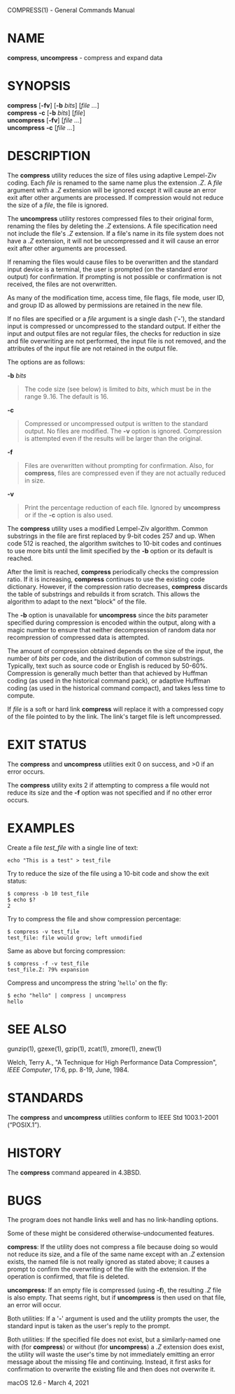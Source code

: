 COMPRESS(1) - General Commands Manual

# NAME

**compress**,
**uncompress** - compress and expand data

# SYNOPSIS

**compress**
\[**-fv**]
\[**-b**&nbsp;*bits*]
\[*file&nbsp;...*]  
**compress**
**-c**
\[**-b**&nbsp;*bits*]
\[*file*]  
**uncompress**
\[**-fv**]
\[*file&nbsp;...*]  
**uncompress**
**-c**
\[*file&nbsp;...*]

# DESCRIPTION

The
**compress**
utility reduces the size of files using adaptive Lempel-Ziv coding.
Each
*file*
is renamed to the same name plus the extension
*.Z*.
A
*file*
argument with a
*.Z*
extension will be ignored except it will cause an
error exit after other arguments are processed.
If compression would not reduce the size of a
*file*,
the file is ignored.

The
**uncompress**
utility restores compressed files to their original form, renaming the
files by deleting the
*.Z*
extensions.
A file specification need not include the file's
*.Z*
extension.
If a file's name in its file system does not have a
*.Z*
extension, it will not be uncompressed and it will cause
an error exit after other arguments are processed.

If renaming the files would cause files to be overwritten and the standard
input device is a terminal, the user is prompted (on the standard error
output) for confirmation.
If prompting is not possible or confirmation is not received, the files
are not overwritten.

As many of the modification time, access time, file flags, file mode,
user ID, and group ID as allowed by permissions are retained in the
new file.

If no files are specified or a
*file*
argument is a single dash
('**-**'),
the standard input is compressed or uncompressed to the standard output.
If either the input and output files are not regular files, the checks for
reduction in size and file overwriting are not performed, the input file is
not removed, and the attributes of the input file are not retained
in the output file.

The options are as follows:

**-b** *bits*

> The code size (see below) is limited to
> *bits*,
> which must be in the range 9..16.
> The default is 16.

**-c**

> Compressed or uncompressed output is written to the standard output.
> No files are modified.
> The
> **-v**
> option is ignored.
> Compression is attempted even if the results will be larger than the
> original.

**-f**

> Files are overwritten without prompting for confirmation.
> Also, for
> **compress**,
> files are compressed even if they are not actually reduced in size.

**-v**

> Print the percentage reduction of each file.
> Ignored by
> **uncompress**
> or if the
> **-c**
> option is also used.

The
**compress**
utility uses a modified Lempel-Ziv algorithm.
Common substrings in the file are first replaced by 9-bit codes 257 and up.
When code 512 is reached, the algorithm switches to 10-bit codes and
continues to use more bits until the
limit specified by the
**-b**
option or its default is reached.

After the limit is reached,
**compress**
periodically checks the compression ratio.
If it is increasing,
**compress**
continues to use the existing code dictionary.
However, if the compression ratio decreases,
**compress**
discards the table of substrings and rebuilds it from scratch.
This allows
the algorithm to adapt to the next "block" of the file.

The
**-b**
option is unavailable for
**uncompress**
since the
*bits*
parameter specified during compression
is encoded within the output, along with
a magic number to ensure that neither decompression of random data nor
recompression of compressed data is attempted.

The amount of compression obtained depends on the size of the
input, the number of
*bits*
per code, and the distribution of common substrings.
Typically, text such as source code or English is reduced by 50&#45;60%.
Compression is generally much better than that achieved by Huffman
coding (as used in the historical command pack), or adaptive Huffman
coding (as used in the historical command compact), and takes less
time to compute.

If
*file*
is a soft or hard link
**compress**
will replace it with a compressed copy of the file pointed to by the link.
The link's target file is left uncompressed.

# EXIT STATUS

The **compress** and **uncompress** utilities exit&#160;0 on success, and&#160;&gt;0 if an error occurs.

The
**compress**
utility exits 2 if attempting to compress a file would not reduce its size
and the
**-f**
option was not specified and if no other error occurs.

# EXAMPLES

Create a file
*test\_file*
with a single line of text:

	echo "This is a test" > test_file

Try to reduce the size of the file using a 10-bit code and show the exit status:

	$ compress -b 10 test_file
	$ echo $?
	2

Try to compress the file and show compression percentage:

	$ compress -v test_file
	test_file: file would grow; left unmodified

Same as above but forcing compression:

	$ compress -f -v test_file
	test_file.Z: 79% expansion

Compress and uncompress the string
'`hello`'
on the fly:

	$ echo "hello" | compress | uncompress
	hello

# SEE ALSO

gunzip(1),
gzexe(1),
gzip(1),
zcat(1),
zmore(1),
znew(1)

Welch, Terry A.,
"A Technique for High Performance Data Compression",
*IEEE Computer*,
17:6,
pp. 8-19,
June, 1984.

# STANDARDS

The
**compress**
and
**uncompress**
utilities conform to
IEEE Std 1003.1-2001 (&#8220;POSIX.1&#8221;).

# HISTORY

The
**compress**
command appeared in
4\.3BSD.

# BUGS

The program does not handle links well and has no link-handling options.

Some of these might be considered otherwise-undocumented features.

**compress**:
If the utility does not compress a file because doing so would not
reduce its size, and a file of the same name except with an
*.Z*
extension exists, the named file is not really ignored as stated above;
it causes a prompt to confirm the overwriting of the file with the extension.
If the operation is confirmed, that file is deleted.

**uncompress**:
If an empty file is compressed (using
**-f**),
the resulting
*.Z*
file is also empty.
That seems right, but if
**uncompress**
is then used on that file, an error will occur.

Both utilities: If a
'**-**'
argument is used and the utility prompts the user, the standard input
is taken as the user's reply to the prompt.

Both utilities:
If the specified file does not exist, but a similarly-named one with (for
**compress**)
or without (for
**uncompress**)
a
*.Z*
extension does exist, the utility will waste the user's time by not
immediately emitting an error message about the missing file and
continuing.
Instead, it first asks for confirmation to overwrite
the existing file and then does not overwrite it.

macOS 12.6 - March 4, 2021

